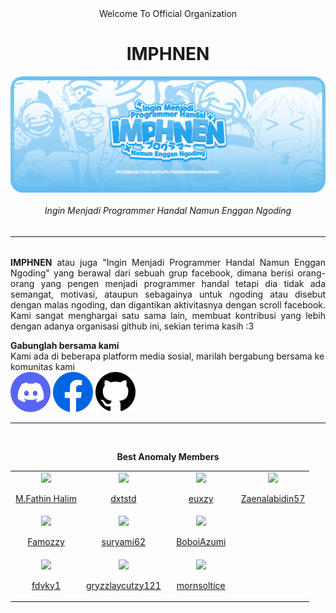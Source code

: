 <div align=center>
  Welcome To Official Organization
  <h1><b>IMPHNEN</b></h1>
</div>

<a href="https://www.facebook.com/groups/programmerhandal">
  <img src="./banner.png" align=center style="border-radius: 20px">
</a>

<div align=center>
  <h6><i>Ingin Menjadi Programmer Handal Namun Enggan Ngoding</i><h6>
  <hr>
</div>

<p align=justify>
<b>IMPHNEN</b> atau juga "Ingin Menjadi Programmer Handal Namun Enggan Ngoding" yang berawal dari sebuah grup facebook, dimana berisi orang-orang yang pengen menjadi programmer handal tetapi dia tidak ada semangat, motivasi, ataupun sebagainya untuk ngoding atau disebut dengan malas ngoding, dan digantikan aktivitasnya dengan scroll facebook. Kami sangat menghargai satu sama lain, membuat kontribusi yang lebih dengan adanya organisasi github ini, sekian terima kasih :3
</p>

<div>
<b>Gabunglah bersama kami</b>
<br>
Kami ada di beberapa platform media sosial, marilah bergabung bersama ke komunitas kami<br>
  <a href="https://discord.gg/imphnen"><img src="https://raw.githubusercontent.com/CLorant/readme-social-icons/refs/heads/main/large/filled/discord.svg"></a>
  <a href="https://www.facebook.com/groups/programmerhandal"><img src="https://raw.githubusercontent.com/CLorant/readme-social-icons/refs/heads/main/large/filled/facebook.svg"></a>
  <a href="https://github.com/IMPHNEN/"><img src="https://raw.githubusercontent.com/CLorant/readme-social-icons/refs/heads/main/large/filled/github.svg"></a>
</div>
<hr>
<br>
<table align=center>
  <p align=center><b>Best Anomaly Members</b><p>
  <tr>
    <td align=center width=100>
      <a href="https://github.com/MFathinHalim">
        <img src="https://ik.imagekit.io/9hpbqscxd/SB/pp-8592194422988981.jpg?updatedAt=1736516022004?size=75">
        <p>M.Fathin Halim</p>
      </a>
    </td>
    <td align=center width=100>
      <a href="https://github.com/dxtstd">
        <img src="https://github.com/dxtstd.png?size=75">
        <p>dxtstd</p>
      </a>
    </td>
    <td align=center width=100>
      <a href="https://github.com/euxzy">
        <img src="https://github.com/euxzy.png?size=75">
        <p>euxzy</p>
      </a>
    </td>
    <td align=center width=100>
      <a href="https://github.com/Zaenalabidin57">
        <img src="https://github.com/Zaenalabidin57.png?size=75">
        <p>Zaenalabidin57</p>
      </a>
    </td>
  </tr>
  <tr>
    <td align=center width=100>
      <a href="https://github.com/Famozzy">
        <img src="https://github.com/Famozzy.png?size=75">
        <p>Famozzy</p>
      </a>
    </td>
    <td align=center width=100>
      <a href="https://github.com/suryami62">
        <img src="https://github.com/suryami62.png?size=75">
        <p>suryami62</p>
      </a>
    </td>
    <td align=center width=100>
      <a href="https://github.com/BoboiAzumi">
        <img src="https://github.com/BoboiAzumi.png?size=75">
        <p>BoboiAzumi</p>
      </a>
    </td>
  </tr>
  <tr>
    <td align=center width=100>
      <a href="https://github.com/fdvky1">
        <img src="https://github.com/fdvky1.png?size=75">
        <p>fdvky1</p>
      </a>
    </td>
    <td align=center width=100>
      <a href="https://github.com/gryzzlaycutzy121">
        <img src="https://github.com/gryzzlaycutzy121.png?size=75">
        <p>gryzzlaycutzy121</p>
      </a>
    </td>
    <td align=center width=100>
      <a href="https://github.com/mornsoltice">
        <img src="https://github.com/mornsoltice.png?size=75">
        <p>mornsoltice</p>
      </a>
    </td>
  </tr>
</table>
<!---
<div align=center>
  <br>
  <img src="./ec.png" width="300px" style="border-radius: 10px">
</div>
--->
